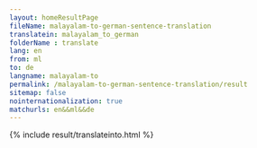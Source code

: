 ```yaml
---
layout: homeResultPage
fileName: malayalam-to-german-sentence-translation
translatein: malayalam_to_german
folderName : translate
lang: en
from: ml
to: de
langname: malayalam-to
permalink: /malayalam-to-german-sentence-translation/result
sitemap: false
nointernationalization: true
matchurls: en&&ml&&de
---
```

{% include result/translateinto.html %}

<script src="/js/result/translation.js" data-foldername="{{page.folderName}}" data-lang="{{page.lang}}"></script>

